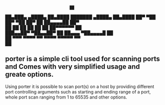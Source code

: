                                  ██                         
 ██▄███▄    ▄████▄    ██▄████  ███████    ▄████▄    ██▄████ 
 ██▀  ▀██  ██▀  ▀██   ██▀        ██      ██▄▄▄▄██   ██▀     
 ██    ██  ██    ██   ██         ██      ██▀▀▀▀▀▀   ██      
 ███▄▄██▀  ▀██▄▄██▀   ██         ██▄▄▄   ▀██▄▄▄▄█   ██      
 ██ ▀▀▀      ▀▀▀▀     ▀▀          ▀▀▀▀     ▀▀▀▀▀    ▀▀      
 ██                                                         

**porter** is a simple cli tool used for scanning ports and Comes 
with very simplified usage and greate options.
---

Using porter it is possible to scan port(s) on a host by providing
different port controlling arguments such as starting and ending range of
a port, whole port scan ranging from 1 to 65535 and other options.

